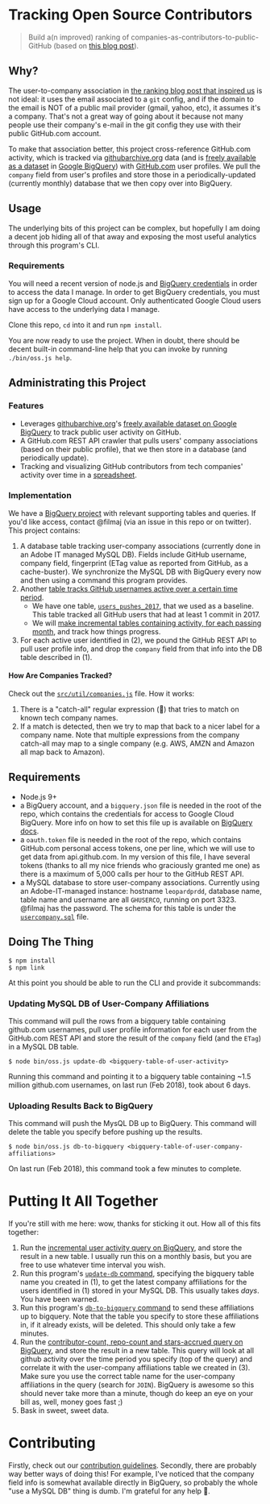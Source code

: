 # Tracking Open Source Contributors

> Build a(n improved) ranking of companies-as-contributors-to-public-GitHub (based on [this blog post](https://medium.freecodecamp.org/the-top-contributors-to-github-2017-be98ab854e87)).

## Why?

The user-to-company association in [the ranking blog post that inspired us](https://medium.freecodecamp.org/the-top-contributors-to-github-2017-be98ab854e87)
is not ideal: it uses the email associated to a `git` config, and if the domain
to the email is NOT of a public mail provider (gmail, yahoo, etc), it assumes it's
a company. That's not a great way of going about it because not many people use
their company's e-mail in the git config they use with their public GitHub.com account.

To make that association better, this project cross-reference GitHub.com activity,
which is tracked via [githubarchive.org](http://githubarchive.org) data (and is
[freely available as a dataset](https://www.githubarchive.org/#bigquery) in
[Google BigQuery](http://bigquery.cloud.google.com)) with
[GitHub.com](http://github.com) user profiles. We pull the `company` field
from user's profiles and store those in a periodically-updated (currently
monthly) database that we then copy over into BigQuery.

## Usage

The underlying bits of this project can be complex, but hopefully I am doing a
decent job hiding all of that away and exposing the most useful analytics
through this program's CLI.

### Requirements

You will need a recent version of node.js and [BigQuery credentials](https://cloud.google.com/bigquery/docs/authentication/service-account-file) in order to
access the data I manage. In order to get BigQuery credentials, you must sign up
for a Google Cloud account. Only authenticated Google Cloud users have access to
the underlying data I manage.

Clone this repo, `cd` into it and run `npm install`.

You are now ready to use the project. When in doubt, there should be decent
built-in command-line help that you can invoke by running `./bin/oss.js help`.

## Administrating this Project

### Features

- Leverages [githubarchive.org](http://githubarchive.org)'s [freely available dataset on Google BigQuery](https://www.githubarchive.org/#bigquery)
  to track public user activity on GitHub.
- A GitHub.com REST API crawler that pulls users' company associations (based
  on their public profile), that we then store in a database (and periodically
  update).
- Tracking and visualizing GitHub contributors from tech companies' activity
  over time in a [spreadsheet](https://docs.google.com/spreadsheets/d/1EosxNv67tC2IYFY_RFeCoSY3JipiVfYyky9VejKAS9k/edit#gid=566883526).

### Implementation

We have a [BigQuery project](https://bigquery.cloud.google.com/dataset/public-github-adobe)
with relevant supporting tables and queries. If you'd like access, contact @filmaj
(via an issue in this repo or on twitter). This project contains:

1. A database table tracking user-company associations (currently done in an Adobe IT managed MySQL DB).
   Fields include GitHub username, company field, fingerprint (ETag value as
   reported from GitHub, as a cache-buster). We synchronize the MySQL DB with
   BigQuery every now and then using a command this program provides.
2. Another [table tracks GitHub usernames active over a certain time period](https://bigquery.cloud.google.com/table/public-github-adobe:github_archive_query_views.users_pushes_2017?pli=1).
    - We have one table, [`users_pushes_2017`](https://bigquery.cloud.google.com/table/public-github-adobe:github_archive_query_views.users_pushes_2017?pli=1),
      that we used as a baseline. This table tracked all GitHub users that had
      at least 1 commit in 2017.
    - We will [make incremental tables containing activity, for each passing month](https://bigquery.cloud.google.com/table/public-github-adobe:github_archive_query_views.users_pushes_2018_01?pli=1),
      and track how things progress.
3. For each active user identified in (2), we pound the GitHub REST API to pull
   user profile info, and drop the `company` field from that info into the DB
   table described in (1).

#### How Are Companies Tracked?

Check out the [`src/util/companies.js`](src/util/companies.js) file. How it
works:

1. There is a "catch-all" regular expression (🤡) that tries to match on known
   tech company names.
2. If a match is detected, then we try to map that back to a nicer label for a
   company name. Note that multiple expressions from the company catch-all may
   map to a single company (e.g. AWS, AMZN and Amazon all map back to Amazon).

## Requirements

- Node.js 9+
- a BigQuery account, and a `bigquery.json` file is needed in the root of the repo, which contains the
  credentials for access to Google Cloud BigQuery. More info on how to set this
  file up is available on [BigQuery
  docs](https://cloud.google.com/bigquery/docs/authentication/service-account-file).
- a `oauth.token` file is needed in the root of the repo, which contains GitHub.com
  personal access tokens, one per line, which we will use to get data from
  api.github.com. In my version of this file, I have several tokens (thanks to all
  my nice friends who graciously granted me one) as there is a maximum of 5,000 calls
  per hour to the GitHub REST API.
- a MySQL database to store user-company associations. Currently using an Adobe-IT-managed
  instance: hostname `leopardprdd`, database name, table name and username are all
  `GHUSERCO`, running on port 3323. @filmaj has the password. The schema for this
  table is under the [`usercompany.sql`](usercompany.sql) file.

## Doing The Thing

    $ npm install
    $ npm link

At this point you should be able to run the CLI and provide it subcommands:

### Updating MySQL DB of User-Company Affiliations

This command will pull the rows from a bigquery table containing github.com
usernames, pull user profile information for each user from the GitHub.com REST
API and store the result of the `company` field (and the `ETag`) in a MySQL DB
table.

    $ node bin/oss.js update-db <bigquery-table-of-user-activity>

Running this command and pointing it to a bigquery table containing ~1.5 million
github.com usernames, on last run (Feb 2018), took about 6 days.

### Uploading Results Back to BigQuery

This command will push the MysQL DB up to BigQuery.
This command will delete the table you specify before pushing up the results.

    $ node bin/oss.js db-to-bigquery <bigquery-table-of-user-company-affiliations>

On last run (Feb 2018), this command took a few minutes to complete.

# Putting It All Together

If you're still with me here: wow, thanks for sticking it out. How all of this
fits together:

1. Run the [incremental user activity query on BigQuery](db/githubarchive_incremental_active_users_query.sql), and store the result in a new table. I usually run this on a monthly basis, but you are free to use whatever time interval you wish.
2. Run this program's [`update-db`
   command](#updating-mysql-db-of-user-company-affiliations), specifying the
   bigquery table name you created in (1), to get the latest company
   affiliations for the users identified in (1) stored in your MySQL DB. This
   usually takes _days_. You have been warned.
3. Run this program's [`db-to-bigquery`
   command](#uploading-results-back-to-bigquery) to send these affiliations up
   to bigquery. Note that the table you specify to store these affiliations in,
   if it already exists, will be deleted. This should only take a few minutes.
4. Run the [contributor-count, repo-count and stars-accrued query on
   BigQuery](db/githubarchive_stars.sql), and store the result in a new table.
   This query will look at all github activity over the time period you specify
   (top of the query) and correlate it with the user-company affiliations table
   we created in (3). Make sure you use the correct table name for the
   user-company affiliations in the query (search for `JOIN`). BigQuery is
   awesome so this should never take more than a minute, though do keep an eye
   on your bill as, well, money goes fast ;)
5. Bask in sweet, sweet data.

# Contributing

Firstly, check out our [contribution guidelines](.github/CONTRIBUTING.md).
Secondly, there are probably way better ways of doing this! For example, I've
noticed that the company field info is somewhat available directly in BigQuery,
so probably the whole "use a MySQL DB" thing is dumb. I'm grateful for any help
🙏.
